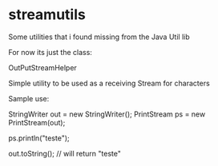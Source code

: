 # streamutils
Some utilities that i found missing from the Java Util lib



For now its just the class: 

OutPutStreamHelper

Simple utility to be used as a receiving Stream for characters
 
Sample use:
 
StringWriter out  = new StringWriter();
PrintStream ps = new PrintStream(out);

ps.println("teste");

out.toString();  // will return "teste"
